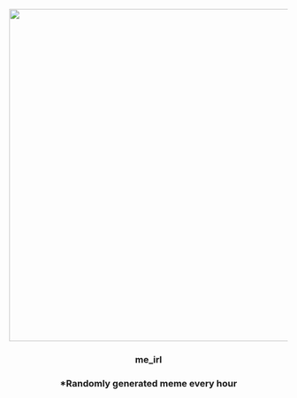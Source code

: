 <p align="center">
        <img src="https://i.redd.it/h0jwr8hrc5x81.jpg" width="600" height="600">
        </p>
        <h3 align="center">me_irl</h3>
        <h3 align="center">*Randomly generated meme every hour</h3>
    